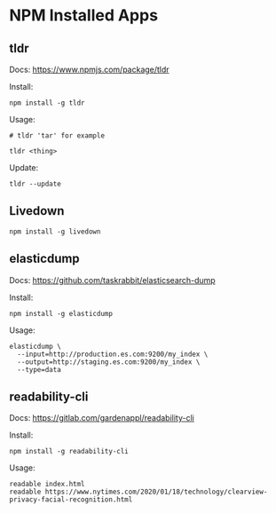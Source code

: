 # NPM Installed Apps

## tldr

Docs:
<https://www.npmjs.com/package/tldr>

Install:

```
npm install -g tldr
```

Usage:

```
# tldr 'tar' for example

tldr <thing>
```

Update:

```
tldr --update
```

## Livedown

```
npm install -g livedown
```

## elasticdump

Docs:
<https://github.com/taskrabbit/elasticsearch-dump>

Install:

```
npm install -g elasticdump
```

Usage:

```
elasticdump \
  --input=http://production.es.com:9200/my_index \
  --output=http://staging.es.com:9200/my_index \
  --type=data
```

## readability-cli

Docs:
<https://gitlab.com/gardenappl/readability-cli>

Install:
```
npm install -g readability-cli
```

Usage:
```
readable index.html
readable https://www.nytimes.com/2020/01/18/technology/clearview-privacy-facial-recognition.html
```
